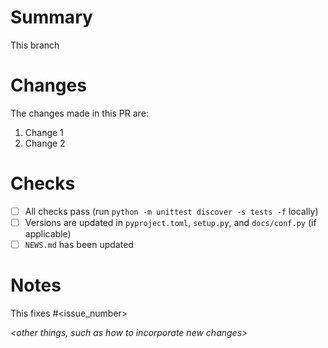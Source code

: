 # Summary
This branch *<succinct summary of the purpose>*

# Changes
The changes made in this PR are:
1. Change 1
1. Change 2


# Checks
- [ ] All checks pass (run `python -m unittest discover -s tests -f` locally)
- [ ] Versions are updated in `pyproject.toml`, `setup.py`, and `docs/conf.py` (if applicable)
- [ ] `NEWS.md` has been updated

# Notes
This fixes #<issue_number>

*<other things, such as how to incorporate new changes>*
*<brief summary of the purpose of this pull request>*
